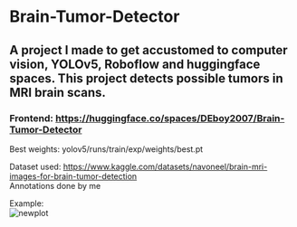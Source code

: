 # Brain-Tumor-Detector
## A project I made to get accustomed to computer vision, YOLOv5, Roboflow and huggingface spaces. This project detects possible tumors in MRI brain scans.

### <b>Frontend: https://huggingface.co/spaces/DEboy2007/Brain-Tumor-Detector</b>

Best weights: yolov5/runs/train/exp/weights/best.pt

Dataset used: https://www.kaggle.com/datasets/navoneel/brain-mri-images-for-brain-tumor-detection<br>
Annotations done by me

Example:<br>
![newplot](https://user-images.githubusercontent.com/66331423/210065849-2439d7a2-3766-4324-9491-0d97f1412d82.png)

